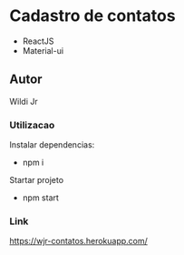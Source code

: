 # Cadastro de contatos
* ReactJS
* Material-ui


## Autor 
Wildi Jr 


### Utilizacao
Instalar dependencias:
* npm i

Startar projeto
* npm start

### Link
https://wjr-contatos.herokuapp.com/

